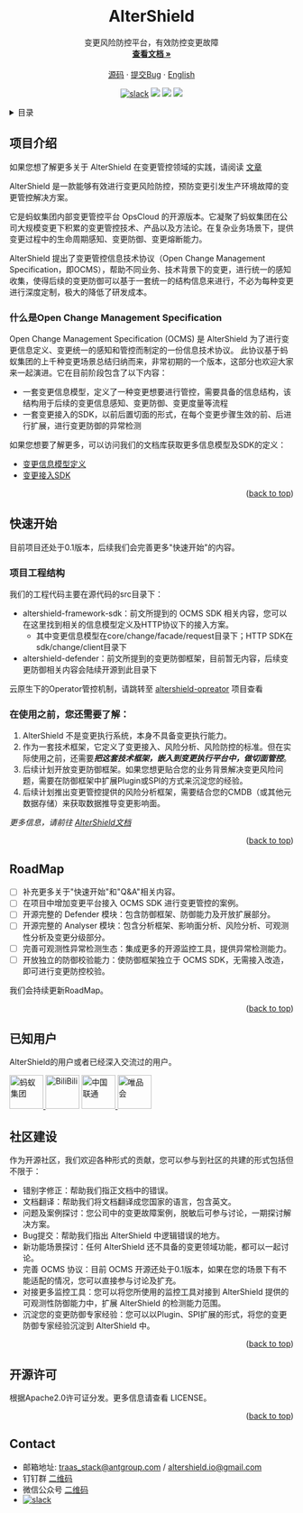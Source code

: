 <br />
<div align="center">
  <!-- <a href="https://github.com/traas-stack/altershield">
    <img src="docs/logo/logo.png" alt="Logo" width="80" height="80"/>
  </a> -->

<h1 align="center">AlterShield</h1>

  <p align="center">
    变更风险防控平台，有效防控变更故障
    <br />
    <a href="https://traas-stack.github.io/altershield-docs/"><strong>查看文档 »</strong></a>
    <br />
    <br />
    <a href="https://github.com/traas-stack/altershield">源码</a>
    ·
    <a href="https://github.com/traas-stack/altershield/issues/new?template=bug_report.md">提交Bug</a>
    ·
    <a href="https://github.com/traas-stack/altershield/blob/main/README.md">English</a>
  </p>
</div>

<p align="center">
  <a href="https://altershield.slack.com/"><img src="https://img.shields.io/badge/slack-AlterShield-0abd59?logo=slack" alt="slack" /></a>
  <a href="https://github.com/traas-stack/AlterShield"><img src="https://img.shields.io/github/stars/traas-stack/AlterShield?style=flat-square"></a>
  <a href="https://github.com/traas-stack/AlterShield/issues"><img src="https://img.shields.io/github/issues/traas-stack/AlterShield"></a>
  <a href=""><img src="https://img.shields.io/badge/license-Apache--2.0-green.svg"></a>
</p>

<!-- TABLE OF CONTENTS -->
<details>
  <summary>目录</summary>
  <ol>
    <li><a href="#项目介绍">项目介绍</a></li>
    <li><a href="#快速开始">快速开始</a></li>
    <li><a href="#RoadMap">RoadMap</a></li>
    <li><a href="#共建">共建</a></li>
    <li><a href="#开源许可">开源许可</a></li>
    <li><a href="#联系我们">联系我们</a></li>
  </ol>
</details>



<!-- ABOUT THE PROJECT -->
## 项目介绍
如果您想了解更多关于 AlterShield 在变更管控领域的实践，请阅读 [文章]()

AlterShield 是一款能够有效进行变更风险防控，预防变更引发生产环境故障的变更管控解决方案。

它是蚂蚁集团内部变更管控平台 OpsCloud 的开源版本。它凝聚了蚂蚁集团在公司大规模变更下积累的变更管控技术、产品以及方法论。在复杂业务场景下，提供变更过程中的生命周期感知、变更防御、变更熔断能力。

AlterShield 提出了变更管控信息技术协议（Open Change Management Specification，即OCMS），帮助不同业务、技术背景下的变更，进行统一的感知收集，使得后续的变更防御可以基于一套统一的结构信息来进行，不必为每种变更进行深度定制，极大的降低了研发成本。

### 什么是Open Change Management Specification

Open Change Management Specification (OCMS) 是 AlterShield 为了进行变更信息定义、变更统一的感知和管控而制定的一份信息技术协议。 此协议基于蚂蚁集团的上千种变更场景总结归纳而来，非常初期的一个版本，这部分也欢迎大家来一起演进。它在目前阶段包含了以下内容：
- 一套变更信息模型，定义了一种变更想要进行管控，需要具备的信息结构，该结构用于后续的变更信息感知、变更防御、变更度量等流程
- 一套变更接入的SDK，以前后置切面的形式，在每个变更步骤生效的前、后进行扩展，进行变更防御的异常检测

如果您想要了解更多，可以访问我们的文档库获取更多信息模型及SDK的定义：
- [变更信息模型定义](https://traas-stack.github.io/altershield-docs/zh-CN/open-change-management-specification/change-model)
- [变更接入SDK](https://traas-stack.github.io/altershield-docs/zh-CN/open-change-management-specification/change-access-sdk)

<p align="right">(<a href="#readme-top">back to top</a>)</p>

<!-- QUICK START -->
## 快速开始

目前项目还处于0.1版本，后续我们会完善更多"快速开始"的内容。

### 项目工程结构
我们的工程代码主要在源代码的src目录下：
- altershield-framework-sdk：前文所提到的 OCMS SDK 相关内容，您可以在这里找到相关的信息模型定义及HTTP协议下的接入方案。
    - 其中变更信息模型在core/change/facade/request目录下；HTTP SDK在sdk/change/client目录下
- altershield-defender：前文所提到的变更防御框架，目前暂无内容，后续变更防御相关内容会陆续开源到此目录下

云原生下的Operator管控机制，请跳转至 [altershield-opreator](https://github.com/traas-stack/altershield-operator) 项目查看


### 在使用之前，您还需要了解：
1. AlterShield 不是变更执行系统，本身不具备变更执行能力。
2. 作为一套技术框架，它定义了变更接入、风险分析、风险防控的标准。但在实际使用之前，还需要***把这套技术框架，嵌入到变更执行平台中，做切面管控***。
3. 后续计划开放变更防御框架。如果您想更贴合您的业务背景解决变更风险问题，需要在防御框架中扩展Plugin或SPI的方式来沉淀您的经验。
4. 后续计划推出变更管控提供的风险分析框架，需要结合您的CMDB（或其他元数据存储）来获取数据推导变更影响面。

_更多信息，请前往 [AlterShield文档](https://traas-stack.github.io/altershield-docs/zh-CN/)_

<p align="right">(<a href="#readme-top">back to top</a>)</p>

## RoadMap
- [ ] 补充更多关于"快速开始"和"Q&A"相关内容。
- [ ] 在项目中增加变更平台接入 OCMS SDK 进行变更管控的案例。
- [ ] 开源完整的 Defender 模块：包含防御框架、防御能力及开放扩展部分。
- [ ] 开源完整的 Analyser 模块：包含分析框架、影响面分析、风险分析、可观测性分析及变更分级部分。
- [ ] 完善可观测性异常检测生态：集成更多的开源监控工具，提供异常检测能力。
- [ ] 开放独立的防御校验能力：使防御框架独立于 OCMS SDK，无需接入改造，即可进行变更防控校验。

我们会持续更新RoadMap。

<p align="right">(<a href="#readme-top">back to top</a>)</p>

## 已知用户
AlterShield的用户或者已经深入交流过的用户。
<div>
<a href="https://www.antgroup.com/">
  <img alt="蚂蚁集团" src="https://github.com/traas-stack/altershield/blob/main/docs/logo/antgroup_logo.png" height="60" />
</a>
<img alt="BiliBili" src="https://github.com/traas-stack/altershield/blob/main/docs/logo/bilibili_logo.png" height="60" />
<a href="https://www.chinaunicom.com.cn/">
  <img alt="中国联通" src="https://github.com/traas-stack/altershield/blob/main/docs/logo/chinaunicom_logo.png" height="60" />
</a>
<a href="https://github.com/vipshop">
  <img alt="唯品会" src="https://github.com/traas-stack/altershield/blob/main/docs/logo/vipshop_logo.png" height="60" />
</a>
</div>
<!-- CONTRIBUTING -->

## 社区建设

作为开源社区，我们欢迎各种形式的贡献，您可以参与到社区的共建的形式包括但不限于：
- 错别字修正：帮助我们指正文档中的错误。
- 文档翻译：帮助我们将文档翻译成您国家的语言，包含英文。
- 问题及案例探讨：您公司中的变更故障案例，脱敏后可参与讨论，一期探讨解决方案。
- Bug提交：帮助我们指出 AlterShield 中逻辑错误的地方。
- 新功能场景探讨：任何 AlterShield 还不具备的变更领域功能，都可以一起讨论。
- 完善 OCMS 协议：目前 OCMS 开源还处于0.1版本，如果在您的场景下有不能适配的情况，您可以直接参与讨论及扩充。
- 对接更多监控工具：您可以将您所使用的监控工具对接到 AlterShield 提供的可观测性防御能力中，扩展 AlterShield 的检测能力范围。
- 沉淀您的变更防御专家经验：您可以以Plugin、SPI扩展的形式，将您的变更防御专家经验沉淀到 AlterShield 中。

<p align="right">(<a href="#readme-top">back to top</a>)</p>



<!-- LICENSE -->
## 开源许可

根据Apache2.0许可证分发。更多信息请查看 LICENSE。

<p align="right">(<a href="#readme-top">back to top</a>)</p>



<!-- CONTACT -->
## Contact
- 邮箱地址: traas_stack@antgroup.com / altershield.io@gmail.com
- 钉钉群 [二维码](./docs/dingtalk.png)
- 微信公众号 [二维码](./docs/wechat.jpg)
- <a href="https://altershield.slack.com/"><img src="https://img.shields.io/badge/slack-AlterShield-0abd59?logo=slack" alt="slack" /></a>



